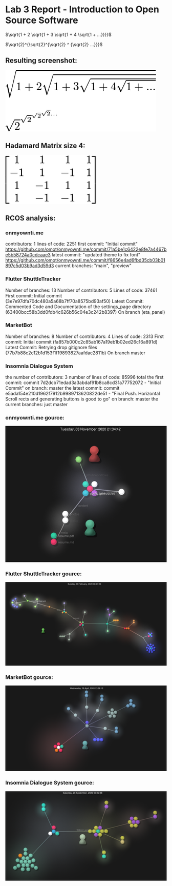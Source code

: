 # Lab 3 Report - Introduction to Open Source Software

$\sqrt{1 + 2 \sqrt{1 + 3 \sqrt{1 + 4 \sqrt{1 + ...}}}}$

$\sqrt{2}^{\sqrt{2}^{\sqrt{2} ^ {\sqrt{2} ...}}}$

## Resulting screenshot:
![eq](eq.png)

## Hadamard Matrix size 4:
![matrix](matrix.png)

## RCOS analysis:
### onmyownti.me
contributors: 1
lines of code: 2251
first commit: "Initial commit" https://github.com/omot/onmyownti.me/commit/71a5be1c6422e8fe7a4467be5b58724a0cdcaae3
latest commit: "updated theme to fix font" https://github.com/omot/onmyownti.me/commit/f8656e4ad6fbd35cb03b01897c5d03b9ad3d59d3
current branches: "main", "preview"
### Flutter ShuttleTracker
Number of branches: 13
Number of contributors: 5
Lines of code: 37461
First commit: Initial commit (3e7e97dfa70dc480a5a68b7ff70a8575bd93af50)
Latest Commit: Commented Code and Documentation of the settings_page directory (63400bcc58b3dd0fdb4c626b56c04e3c242b8397) On branch (eta_panel)
### MarketBot
Number of branches: 8
Number of contributors: 4
Lines of code: 2313
First commit: Initial commit (fa857b000c2c85ab167a19eb1b02ed26c16a891d)
Latest Commit: Retrying drop gitignore files (77b7b88c2c12b1d153f1f19893827aafdac2811b) On branch master
### Insomnia Dialogue System
the number of contributors: 3
number of lines of code: 85996 total
the first commit: commit 7d2dcb71edad3a3abdaf91b8ca8cd31a77752072 - "Initial Commit" on branch: master
the latest commit: commit e5ada154e210d1962f7912b9989713620822de51 - "Final Push. Horizontal Scroll rects and generating buttons is good to go" on branch: master
the current branches: just master

### onmyownti.me gource:
![on](on.png)

### Flutter ShuttleTracker gource:
![flutter](flutter.png)

### MarketBot gource:
![market](market.png)

### Insomnia Dialogue System gource:
![insomnia](insomnia.png)
